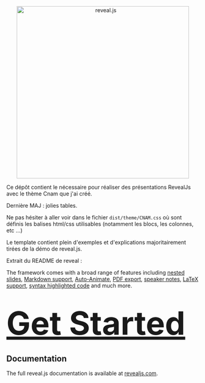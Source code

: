 <p align="center">
  <a href="https://revealjs.com">
  <img src="https://hakim-static.s3.amazonaws.com/reveal-js/logo/v1/reveal-black-text.svg" alt="reveal.js" width="450">
  </a>
  <br>
</p>
Ce dépôt contient le nécessaire pour réaliser des présentations RevealJs avec le thème Cnam que j'ai créé.

Dernière MAJ : jolies tables.

Ne pas hésiter à aller voir dans le fichier `dist/theme/CNAM.css` où sont définis les balises html/css utilisables (notamment les blocs, les colonnes, etc ...)

Le template contient plein d'exemples et d'explications majoritairement tirées de la démo de reveal.js.

Extrait du README de reveal : 

The framework comes with a broad range of features including [nested slides](https://revealjs.com/vertical-slides/), [Markdown support](https://revealjs.com/markdown/), [Auto-Animate](https://revealjs.com/auto-animate/), [PDF export](https://revealjs.com/pdf-export/), [speaker notes](https://revealjs.com/speaker-view/), [LaTeX support](https://revealjs.com/math/), [syntax highlighted code](https://revealjs.com/code/) and much more.

<h1>
  <a href="https://revealjs.com/installation" style="font-size: 3em;">Get Started</a>
</h1>

## Documentation
The full reveal.js documentation is available at [revealjs.com](https://revealjs.com).

